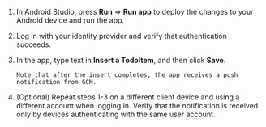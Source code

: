 
1. In Android Studio, press **Run** => **Run app** to deploy the changes to your Android device and run the app.

2. Log in with your identity provider and verify that authentication succeeds. 

3. In the app, type text in **Insert a TodoItem**, and then click **Save**.

       Note that after the insert completes, the app receives a push notification from GCM.
4. (Optional) Repeat steps 1-3 on a different client device and using a different account when logging in. Verify that the notification is received only by devices authenticating with the same user account. 


